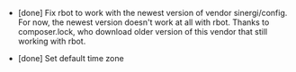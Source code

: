 - [done] Fix rbot to work with the newest version of vendor sinergi/config. For now, the newest version doesn't work at all with rbot. Thanks to composer.lock, who download older version of this vendor that still working with rbot.

- [done] Set default time zone
